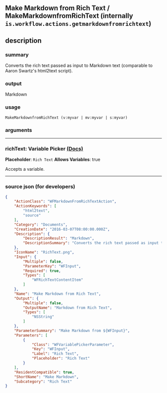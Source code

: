 
## Make Markdown from Rich Text / MakeMarkdownfromRichText (internally `is.workflow.actions.getmarkdownfromrichtext`)


## description

### summary

Converts the rich text passed as input to Markdown text (comparable to Aaron Swartz's html2text script).


### output

Markdown

### usage
```
MakeMarkdownfromRichText (v:myvar | mv:myvar | s:myvar)
```

### arguments

---

### richText: Variable Picker [(Docs)](https://pfgithub.github.io/shortcutslang/gettingstarted#variable-picker-fields)
**Placeholder**: ```
		Rich Text
		```
**Allows Variables**: true



Accepts a variable.

---

### source json (for developers)

```json
{
	"ActionClass": "WFMarkdownFromRichTextAction",
	"ActionKeywords": [
		"html2text",
		"source"
	],
	"Category": "Documents",
	"CreationDate": "2016-03-07T08:00:00.000Z",
	"Description": {
		"DescriptionResult": "Markdown",
		"DescriptionSummary": "Converts the rich text passed as input to Markdown text (comparable to Aaron Swartz's html2text script)."
	},
	"IconName": "RichText.png",
	"Input": {
		"Multiple": false,
		"ParameterKey": "WFInput",
		"Required": true,
		"Types": [
			"WFRichTextContentItem"
		]
	},
	"Name": "Make Markdown from Rich Text",
	"Output": {
		"Multiple": false,
		"OutputName": "Markdown from Rich Text",
		"Types": [
			"NSString"
		]
	},
	"ParameterSummary": "Make Markdown from ${WFInput}",
	"Parameters": [
		{
			"Class": "WFVariablePickerParameter",
			"Key": "WFInput",
			"Label": "Rich Text",
			"Placeholder": "Rich Text"
		}
	],
	"ResidentCompatible": true,
	"ShortName": "Make Markdown",
	"Subcategory": "Rich Text"
}
```
